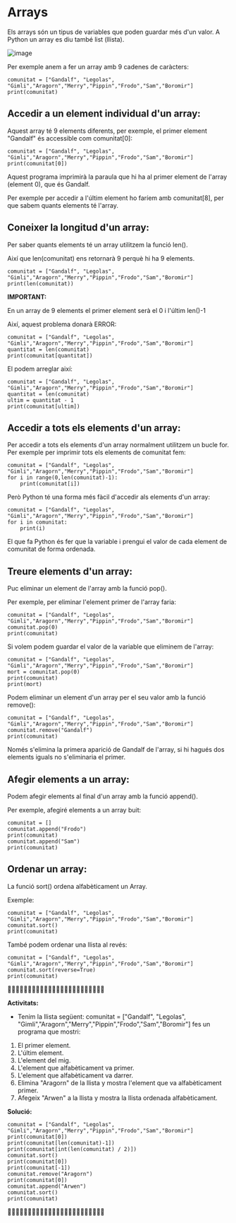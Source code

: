 # Arrays

Els arrays són un tipus de variables que poden guardar més d'un valor. A Python un array es diu també list (llista).

![image](https://github.com/XaSaFa/IntroduccioProgramacio/assets/110727546/d2c6ad20-84a0-4f3f-9ff4-f65f848ba3db)

Per exemple anem a fer un array amb 9 cadenes de caràcters:

```
comunitat = ["Gandalf", "Legolas", "Gimli","Aragorn","Merry","Pippin","Frodo","Sam","Boromir"]
print(comunitat)
```

## Accedir a un element individual d'un array:

Aquest array té 9 elements diferents, per exemple, el primer element "Gandalf" és accessible com comunitat[0]:

```
comunitat = ["Gandalf", "Legolas", "Gimli","Aragorn","Merry","Pippin","Frodo","Sam","Boromir"]
print(comunitat[0])
```

Aquest programa imprimirà la paraula que hi ha al primer element de l'array (element 0), que és Gandalf.

Per exemple per accedir a l'últim element ho faríem amb comunitat[8], per que sabem quants elements té l'array.

## Coneixer la longitud d'un array:

Per saber quants elements té un array utilitzem la funció len().

Així que len(comunitat) ens retornarà 9 perquè hi ha 9 elements. 

```
comunitat = ["Gandalf", "Legolas", "Gimli","Aragorn","Merry","Pippin","Frodo","Sam","Boromir"]
print(len(comunitat))
```

**IMPORTANT:**

En un array de 9 elements el primer element serà el 0 i l'últim len()-1

Així, aquest problema donarà ERROR:

```
comunitat = ["Gandalf", "Legolas", "Gimli","Aragorn","Merry","Pippin","Frodo","Sam","Boromir"]
quantitat = len(comunitat)
print(comunitat[quantitat])
```

El podem arreglar així:

```
comunitat = ["Gandalf", "Legolas", "Gimli","Aragorn","Merry","Pippin","Frodo","Sam","Boromir"]
quantitat = len(comunitat)
ultim = quantitat - 1
print(comunitat[ultim])
```

## Accedir a tots els elements d'un array:

Per accedir a tots els elements d'un array normalment utilitzem un bucle for. Per exemple per imprimir tots els elements de comunitat fem:

```
comunitat = ["Gandalf", "Legolas", "Gimli","Aragorn","Merry","Pippin","Frodo","Sam","Boromir"]
for i in range(0,len(comunitat)-1):
    print(comunitat[i])
```

Però Python té una forma més fàcil d'accedir als elements d'un array:

```
comunitat = ["Gandalf", "Legolas", "Gimli","Aragorn","Merry","Pippin","Frodo","Sam","Boromir"]
for i in comunitat:
    print(i)
```

El que fa Python és fer que la variable i prengui el valor de cada element de comunitat de forma ordenada.

## Treure elements d'un array:

Puc eliminar un element de l'array amb la funció pop().

Per exemple, per eliminar l'element primer de l'array faria:

```
comunitat = ["Gandalf", "Legolas", "Gimli","Aragorn","Merry","Pippin","Frodo","Sam","Boromir"]
comunitat.pop(0)
print(comunitat)
```

Si volem podem guardar el valor de la variable que eliminem de l'array:

```
comunitat = ["Gandalf", "Legolas", "Gimli","Aragorn","Merry","Pippin","Frodo","Sam","Boromir"]
mort = comunitat.pop(0)
print(comunitat)
print(mort)
```

Podem eliminar un element d'un array per el seu valor amb la funció remove():

```
comunitat = ["Gandalf", "Legolas", "Gimli","Aragorn","Merry","Pippin","Frodo","Sam","Boromir"]
comunitat.remove("Gandalf")
print(comunitat)
```

Només s'elimina la primera aparició de Gandalf de l'array, si hi hagués dos elements iguals no s'eliminaria el primer.

## Afegir elements a un array:

Podem afegir elements al final d'un array amb la funció append(). 

Per exemple, afegiré elements a un array buit:

```
comunitat = []
comunitat.append("Frodo")
print(comunitat)
comunitat.append("Sam")
print(comunitat)
```

## Ordenar un array:

La funció sort() ordena alfabèticament un Array.

Exemple:

```
comunitat = ["Gandalf", "Legolas", "Gimli","Aragorn","Merry","Pippin","Frodo","Sam","Boromir"]
comunitat.sort()
print(comunitat)
```

També podem ordenar una llista al revés:

```
comunitat = ["Gandalf", "Legolas", "Gimli","Aragorn","Merry","Pippin","Frodo","Sam","Boromir"]
comunitat.sort(reverse=True)
print(comunitat)
```

🔎🔎🔎🔎🔎🔎🔎🔎🔎🔎🔎🔎🔎🔎🔎🔎🔎🔎🔎🔎🔎🔎🔎🔎

**Activitats:**

- Tenim la llista següent: comunitat = ["Gandalf", "Legolas", "Gimli","Aragorn","Merry","Pippin","Frodo","Sam","Boromir"] fes un programa que mostri:

1. El primer element.
2. L'últim element.
3. L'element del mig.
4. L'element que alfabèticament va primer.
5. L'element que alfabèticament va darrer.
6. Elimina "Aragorn" de la llista y mostra l'element que va alfabèticament primer.
7. Afegeix "Arwen" a la llista y mostra la llista ordenada alfabèticament.

**Solució:**

```
comunitat = ["Gandalf", "Legolas", "Gimli","Aragorn","Merry","Pippin","Frodo","Sam","Boromir"]
print(comunitat[0])
print(comunitat[len(comunitat)-1])
print(comunitat[int(len(comunitat) / 2)])
comunitat.sort()
print(comunitat[0])
print(comunitat[-1])
comunitat.remove("Aragorn")
print(comunitat[0])
comunitat.append("Arwen")
comunitat.sort()
print(comunitat)
```
🔎🔎🔎🔎🔎🔎🔎🔎🔎🔎🔎🔎🔎🔎🔎🔎🔎🔎🔎🔎🔎🔎🔎🔎



